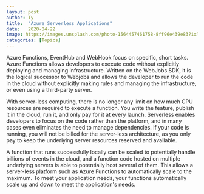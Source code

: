 ```yaml
---
layout: post
author: Ty
title:  "Azure Serverless Applications"
date:   2020-04-22 
image: https://images.unsplash.com/photo-1564457461758-8ff96e439e83?ixlib=rb-1.2.1&ixid=eyJhcHBfaWQiOjEyMDd9&auto=format&fit=crop&w=1489&q=80
categories: [Topics]
---
```



Azure Functions, EventHub and WebHook focus on specific, short tasks. Azure Functions allows developers to execute code without explicitly deploying and managing infrastructure. Written on the WebJobs SDK, it is the logical successor to Webjobs and allows the developer to run the code in the cloud without explicitly making rules and managing the infrastructure, or even using a third-party server. 

With server-less computing, there is no longer any limit on how much CPU resources are required to execute a function. You write the feature, publish it in the cloud, run it, and only pay for it at every launch. Serverless enables developers to focus on the code rather than the platform, and in many cases even eliminates the need to manage dependencies. If your code is running, you will not be billed for the server-less architecture, as you only pay to keep the underlying server resources reserved and available. 

A function that runs successfully locally can be scaled to potentially handle billions of events in the cloud, and a function code hosted on multiple underlying servers is able to potentially host several of them. This allows a server-less platform such as Azure Functions to automatically scale to the maximum. To meet your application needs, your functions automatically scale up and down to meet the application's needs. 

